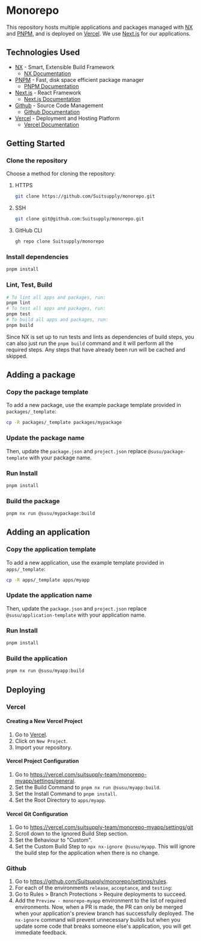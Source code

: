 # Monorepo

This repository hosts multiple applications and packages managed with [NX](https://nx.dev) and [PNPM](https://pnpm.io), and is deployed on [Vercel](https://vercel.com). We use [Next.js](https://nextjs.org) for our applications.

## Technologies Used

- [NX](https://nx.dev) - Smart, Extensible Build Framework
  - [NX Documentation](https://nx.dev/getting-started/intro)
- [PNPM](https://pnpm.io) - Fast, disk space efficient package manager
  - [PNPM Documentation](https://pnpm.io/motivation)
- [Next.js](https://nextjs.org) - React Framework
  - [Next.js Documentation](https://nextjs.org/docs)
- [Github](https://github.com) - Source Code Management
  - [Github Documentation](https://docs.github.com/en)
- [Vercel](https://vercel.com) - Deployment and Hosting Platform
  - [Vercel Documentation](https://vercel.com/docs)

## Getting Started

### Clone the repository

Choose a method for cloning the repository:

1. HTTPS

   ```sh
   git clone https://github.com/Suitsupply/monorepo.git
   ```

1. SSH

   ```sh
   git clone git@github.com:Suitsupply/monorepo.git
   ```

1. GitHub CLI
   ```sh
   gh repo clone Suitsupply/monorepo
   ```

### Install dependencies

```sh
pnpm install
```

### Lint, Test, Build

```sh
# To lint all apps and packages, run:
pnpm lint
# To test all apps and packages, run:
pnpm test
# To build all apps and packages, run:
pnpm build
```

Since NX is set up to run tests and lints as dependencies of build steps, you can also just run the `pnpm build` command and it will perform all the required steps. Any steps that have already been run will be cached and skipped.

## Adding a package

### Copy the package template

To add a new package, use the example package template provided in `packages/_template`:

```sh
cp -R packages/_template packages/mypackage
```

### Update the package name

Then, update the `package.json` and `project.json` replace `@susu/package-template` with your package name.

### Run Install

```sh
pnpm install
```

### Build the package

```sh
pnpm nx run @susu/mypackage:build
```

## Adding an application

### Copy the application template

To add a new application, use the example template provided in `apps/_template`:

```sh
cp -R apps/_template apps/myapp
```

### Update the application name

Then, update the `package.json` and `project.json` replace `@susu/application-template` with your application name.

### Run Install

```sh
pnpm install
```

### Build the application

```sh
pnpm nx run @susu/myapp:build
```

## Deploying

### Vercel

#### Creating a New Vercel Project

1. Go to [Vercel](https://vercel.com/).
1. Click on `New Project`.
1. Import your repository.

#### Vercel Project Configuration

1. Go to https://vercel.com/suitsupply-team/monorepo-myapp/settings/general.
1. Set the Build Command to `pnpm nx run @susu/myapp:build`.
1. Set the Install Command to `pnpm install`.
1. Set the Root Directory to `apps/myapp`.

#### Vercel Git Configuration

1. Go to https://vercel.com/suitsupply-team/monorepo-myapp/settings/git
1. Scroll down to the Ignored Build Step section.
1. Set the Behaviour to "Custom".
1. Set the Custom Build Step to `npx nx-ignore @susu/myapp`. This will ignore the build step for the application when there is no change.

### Github

1. Go to https://github.com/Suitsupply/monorepo/settings/rules.
1. For each of the environments `release`, `acceptance`, and `testing`:
1. Go to Rules > Branch Protections > Require deployments to succeed.
1. Add the `Preview - monorepo-myapp` environment to the list of required environments. Now, when a PR is made, the PR can only be merged when your application's preview branch has successfully deployed. The `nx-ignore` command will prevent unnecessary builds but when you update some code that breaks someone else's application, you will get immediate feedback.
